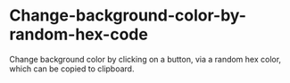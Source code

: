 # Change-background-color-by-random-hex-code
Change background color by clicking on a button, via a random hex color, which can be copied to clipboard.

